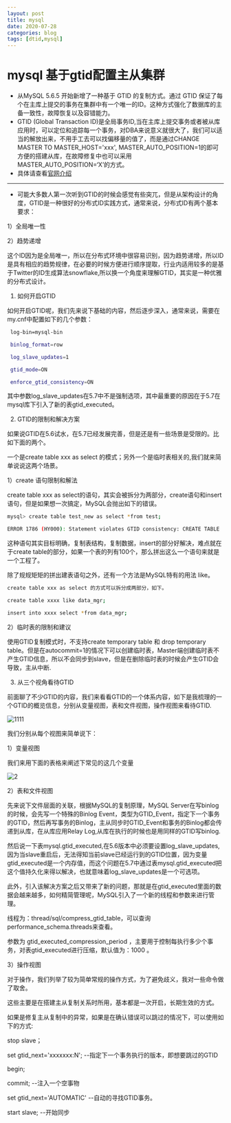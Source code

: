 ```yaml
---
layout: post
title: mysql
date: 2020-07-28
categories: blog
tags: [dtid,mysql]
---
```



# mysql 基于gtid配置主从集群

* 从MySQL 5.6.5 开始新增了一种基于 GTID 的复制方式。通过 GTID 保证了每个在主库上提交的事务在集群中有一个唯一的ID。这种方式强化了数据库的主备一致性，故障恢复以及容错能力。
* GTID (Global Transaction ID)是全局事务ID,当在主库上提交事务或者被从库应用时，可以定位和追踪每一个事务，对DBA来说意义就很大了，我们可以适当的解放出来，不用手工去可以找偏移量的值了，而是通过CHANGE MASTER TO MASTER_HOST='xxx', MASTER_AUTO_POSITION=1的即可方便的搭建从库，在故障修复中也可以采用MASTER_AUTO_POSITION=‘X’的方式。
* 具体请查看[官网介绍](http://dev.mysql.com/doc/refman/5.6/en/replication-gtids-concepts.html)

----

* 可能大多数人第一次听到GTID的时候会感觉有些突兀，但是从架构设计的角度，GTID是一种很好的分布式ID实践方式，通常来说，分布式ID有两个基本要求：

 1）全局唯一性

 2）趋势递增

这个ID因为是全局唯一，所以在分布式环境中很容易识别，因为趋势递增，所以ID是具有相应的趋势规律，在必要的时候方便进行顺序提取，行业内适用较多的是基于Twitter的ID生成算法snowflake,所以换一个角度来理解GTID，其实是一种优雅的分布式设计。

1. 如何开启GTID

如何开启GTID呢，我们先来说下基础的内容，然后逐步深入，通常来说，需要在my.cnf中配置如下的几个参数：

```bash
 log-bin=mysql-bin

 binlog_format=row

 log_slave_updates=1

 gtid_mode=ON

 enforce_gtid_consistency=ON
```

其中参数log_slave_updates在5.7中不是强制选项，其中最重要的原因在于5.7在mysql库下引入了新的表gtid_executed。

2. GTID的限制和解决方案

如果说GTID在5.6试水，在5.7已经发展完善，但是还是有一些场景是受限的。比如下面的两个。

一个是create table xxx as select 的模式；另外一个是临时表相关的,我们就来简单说说这两个场景。

1）create 语句限制和解法

create table xxx as select的语句，其实会被拆分为两部分，create语句和insert语句，但是如果想一次搞定，MySQL会抛出如下的错误。

```bash
mysql> create table test_new as select *from test;

ERROR 1786 (HY000): Statement violates GTID consistency: CREATE TABLE ... SELECT.
```

这种语句其实目标明确，复制表结构，复制数据，insert的部分好解决，难点就在于create table的部分，如果一个表的列有100个，那么拼出这么一个语句来就是一个工程了。

除了规规矩矩的拼出建表语句之外，还有一个方法是MySQL特有的用法 like。

```bash
create table xxx as select 的方式可以拆分成两部分，如下。

create table xxxx like data_mgr;

insert into xxxx select *from data_mgr;
```

2）临时表的限制和建议

使用GTID复制模式时，不支持create temporary table 和 drop temporary table。但是在autocommit=1的情况下可以创建临时表，Master端创建临时表不产生GTID信息，所以不会同步到slave，但是在删除临时表的时候会产生GTID会导致，主从中断.

3. 从三个视角看待GTID

前面聊了不少GTID的内容，我们来看看GTID的一个体系内容，如下是我梳理的一个GTID的概览信息，分别从变量视图，表和文件视图，操作视图来看待GTID.

![1111](https://wangyp.cf/assets/img/3e3283c4e9c0496fa6a9a96ca48eec24.jpg)


我们分别从每个视图来简单说下：

1）变量视图

我们来用下面的表格来阐述下常见的这几个变量

![2](https://wangyp.cf/assets/img/5aa635ef076d4220ab2f0577d2e9784c.jpg)

2）表和文件视图

先来说下文件层面的关联，根据MySQL的复制原理，MySQL Server在写binlog的时候，会先写一个特殊的Binlog Event，类型为GTID_Event，指定下一个事务的GTID，然后再写事务的Binlog，主从同步时GTID_Event和事务的Binlog都会传递到从库，在从库应用Relay Log,从库在执行的时候也是用同样的GTID写binlog.

然后说一下表mysql.gtid_executed,在5.6版本中必须要设置log_slave_updates,因为当slave重启后，无法得知当前slave已经运行到的GTID位置，因为变量gtid_executed是一个内存值，而这个问题在5.7中通过表mysql.gtid_executed把这个值持久化来得以解决，也就意味着log_slave_updates是一个可选项。

此外，引入该解决方案之后又带来了新的问题，那就是在gtid_executed里面的数据会越来越多，如何精简管理呢，MySQL引入了一个新的线程和参数来进行管理。

线程为：thread/sql/compress_gtid_table，可以查询performance_schema.threads来查看。

参数为 gtid_executed_compression_period ，主要用于控制每执行多少个事务，对表gtid_executed进行压缩，默认值为：1000 。

3）操作视图

对于操作，我们列举了较为简单常规的操作方式，为了避免歧义，我对一些命令做了取舍。

这些主要是在搭建主从复制关系时所用，基本都是一次开启，长期生效的方式。

如果是修复主从复制中的异常，如果是在确认错误可以跳过的情况下，可以使用如下的方式:

 stop slave；

 set gtid_next='xxxxxxx:N'; --指定下一个事务执行的版本，即想要跳过的GTID

 begin;

 commit; --注入一个空事物

 set gtid_next='AUTOMATIC' --自动的寻找GTID事务。

 start slave; --开始同步